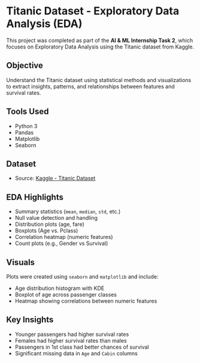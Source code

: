 # Titanic Dataset - Exploratory Data Analysis (EDA)
This project was completed as part of the **AI & ML Internship Task 2**, which focuses on Exploratory Data Analysis using the Titanic dataset from Kaggle.
## Objective
Understand the Titanic dataset using statistical methods and visualizations to extract insights, patterns, and relationships between features and survival rates.
##  Tools Used
- Python 3
- Pandas
- Matplotlib
- Seaborn
## Dataset
- Source: [Kaggle - Titanic Dataset](https://www.kaggle.com/datasets/yasserh/titanic-dataset)
##  EDA Highlights
- Summary statistics (`mean`, `median`, `std`, etc.)
- Null value detection and handling
- Distribution plots (age, fare)
- Boxplots (Age vs. Pclass)
- Correlation heatmap (numeric features)
- Count plots (e.g., Gender vs Survival)
##  Visuals
Plots were created using `seaborn` and `matplotlib` and include:
- Age distribution histogram with KDE
- Boxplot of age across passenger classes
- Heatmap showing correlations between numeric features
## Key Insights
- Younger passengers had higher survival rates
- Females had higher survival rates than males
- Passengers in 1st class had better chances of survival
- Significant missing data in `Age` and `Cabin` columns


